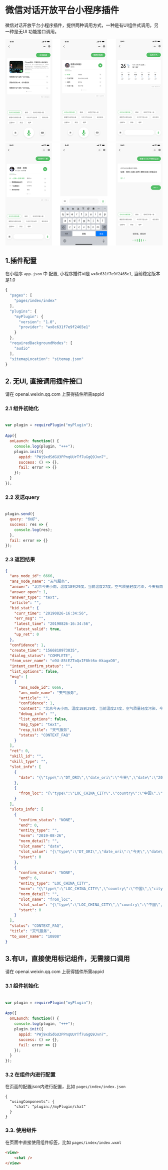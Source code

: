 # 微信对话开放平台小程序插件

微信对话开放平台小程序插件，提供两种调用方式，一种是有UI组件式调用，另一种是无UI
功能接口调用。


![链接](./show1.png)
![链接](./show2.png)

## 1.插件配置

在小程序 `app.json` 中 配置, 小程序插件id是 `wx8c631f7e9f2465e1`, 当前稳定版本是1.0

```js
{
  "pages": [
    "pages/index/index"
  ],
  "plugins": {
    "myPlugin": {
      "version": "1.0",
      "provider": "wx8c631f7e9f2465e1"
    }
  },
  "requiredBackgroundModes": [
    "audio"
  ],
  "sitemapLocation": "sitemap.json"
}
```


## 2. 无UI, 直接调用插件接口


请在 openai.weixin.qq.com 上获得插件所需appid


### 2.1 组件初始化

```js

var plugin = requirePlugin("myPlugin");

App({
  onLaunch: function() {
    console.log(plugin, "+++");
    plugin.init({
      appid: "PWj9xdSdGU3PPnqUUrTf7uGgQ9Jvn7",
      success: () => {},
      fail: error => {}
    });
  }
});


```

### 2.2 发送query


```js

plugin.send({
  query: "你好",
  success: res => {
    console.log(res);
  },
  fail: error => {}
});

```


### 2.3 返回结果

```json
{
  "ans_node_id": 6666,
  "ans_node_name": "天气服务",
  "answer": "北京今天小雨，温度18到29度，当前温度27度，空气质量轻度污染，今天有雨，略微偏热，注意衣物变化。",
  "answer_open": 1,
  "answer_type": "text",
  "article": "",
  "bid_stat": {
    "curr_time": "20190826-16:34:56",
    "err_msg": "",
    "latest_time": "20190826-16:34:56",
    "latest_valid": true,
    "up_ret": 0
  },
  "confidence": 1,
  "create_time": "1566810973035",
  "dialog_status": "COMPLETE",
  "from_user_name": "o9U-85tEZToQxIF8ht6o-KkagxO0",
  "intent_confirm_status": "",
  "list_options": false,
  "msg": [
    {
      "ans_node_id": 6666,
      "ans_node_name": "天气服务",
      "article": "",
      "confidence": 1,
      "content": "北京今天小雨，温度18到29度，当前温度27度，空气质量轻度污染，今天有雨，略微偏热，注意衣物变化。",
      "debug_info": "",
      "list_options": false,
      "msg_type": "text",
      "resp_title": "天气服务",
      "status": "CONTEXT_FAQ"
    }
  ],
  "ret": 0,
  "skill_id": "",
  "skill_type": "",
  "slot_info": [
    {
      "date": "{\"type\":\"DT_ORI\",\"date_ori\":\"今天\",\"date\":\"2019-08-26\",\"date_lunar\":\"2019-08-26\",\"week\":\"1\",\"slot_content_type\":\"2\",\"modify_times\":\"0\"}"
    },
    {
      "from_loc": "{\"type\":\"LOC_CHINA_CITY\",\"country\":\"中国\",\"city\":\"北京\",\"city_simple\":\"北京\",\"loc_ori\":\"北京\",\"slot_content_type\":\"2\",\"modify_times\":\"1\"}"
    }
  ],
  "slots_info": [
    {
      "confirm_status": "NONE",
      "end": 0,
      "entity_type": "",
      "norm": "2019-08-26",
      "norm_detail": "",
      "slot_name": "date",
      "slot_value": "{\"type\":\"DT_ORI\",\"date_ori\":\"今天\",\"date\":\"2019-08-26\",\"date_lunar\":\"2019-08-26\",\"week\":\"1\",\"slot_content_type\":\"2\",\"modify_times\":\"0\"}",
      "start": 0
    },
    {
      "confirm_status": "NONE",
      "end": 6,
      "entity_type": "LOC_CHINA_CITY",
      "norm": "{\"type\":\"LOC_CHINA_CITY\",\"country\":\"中国\",\"city\":\"北京\",\"city_simple\":\"北京\",\"loc_ori\":\"北京\"}",
      "norm_detail": "",
      "slot_name": "from_loc",
      "slot_value": "{\"type\":\"LOC_CHINA_CITY\",\"country\":\"中国\",\"city\":\"北京\",\"city_simple\":\"北京\",\"loc_ori\":\"北京\",\"slot_content_type\":\"2\",\"modify_times\":\"1\"}",
      "start": 0
    }
  ],
  "status": "CONTEXT_FAQ",
  "title": "天气服务",
  "to_user_name": "10808"
}
```


## 3.有UI，直接使用标记组件，无需接口调用


请在 openai.weixin.qq.com 上获得插件所需appid


### 3.1 组件初始化


```js

var plugin = requirePlugin("myPlugin");

App({
  onLaunch: function() {
    console.log(plugin, "+++");
    plugin.init({
      appid: "PWj9xdSdGU3PPnqUUrTf7uGgQ9Jvn7",
      success: () => {},
      fail: error => {}
    });
  }
});

```


### 3.2 在组件内进行配置

在页面的配置json内进行配置，比如 `pages/index/index.json`


```
{
  "usingComponents": {
    "chat": "plugin://myPlugin/chat"
  }
}
```


### 3.3. 使用组件

在页面中直接使用组件标签，比如 `pages/index/index.wxml`


```html
<view>
    <chat />
</view>

```
